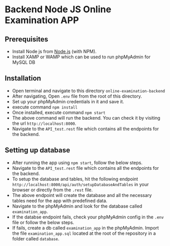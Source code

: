 # Backend Node JS Online Examination APP

## Prerequisites

* Install Node js from [Node.js](http://nodejs.org/) (with NPM).
* Install XAMP or WAMP which can be used to run phpMyAdmin for MySQL DB

## Installation

* Open terminal and navigate to this directory `online-examination-backend`
* After navigating, Open `.env` file from the root of this directory.
* Set up your phpMyAdmin credentials in it and save it.
* execute command `npm install`
* Once installed, execute command `npm start`
* The above command will run the backend. You can check it by visiting the url `http://localhost:8000`.
* Navigate to the `API_test.rest` file which contains all the endpoints for the backend.


## Setting up database
* After running the app using `npm start`, follow the below steps.
* Navigate to the `API_test.rest` file which contains all the endpoints for the backend.
* To setup the database and tables, hit the following endpoint `http://localhost:8000/api/auth/setupDatabaseAndTables` in your browser or directly from the `.rest` file.
* The above endpoint will create the database and all the necessary tables need for the app with predefined data.
* Navigate to the phpMyAdmin and look for the database called `examination_app`.
* If the databse endpoint fails, check your phpMyAdmin config in the `.env` file or follow the below steps.
* If fails, create a db called `examination_app` in the phpMyAdmin. Import the file `examination_app.sql` located at the root of the repository in a folder called `database`.
